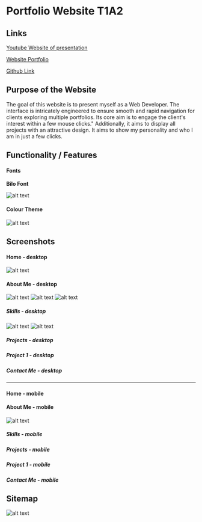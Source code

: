 # Portfolio Website T1A2
## Links
[Youtube Website of presentation](https://youtu.be/C9rq5mEg_CA) 

[Website Portfolio](https://lyndajung.netlify.app/)

[Github Link](https://github.com/lyndajungcoder/PortfolioWebsiteT1A2)

## Purpose of the Website

The goal of this website is to present myself as a Web Developer. The interface is intricately engineered to ensure smooth and rapid navigation for clients exploring multiple portfolios. Its core aim is to engage the client's interest within a few mouse clicks."
Additionally, it aims to display all projects with an attractive design. It aims to show my personality and who I am in just a few clicks.

## Functionality / Features

#### Fonts
**Bilo Font**

![alt text](/docs/WebfontBilo.jpg "Bilofont")

#### Colour Theme
![alt text](/docs/AdobeColor-color%20theme_logo-for-portfolio.jpg)

## Screenshots

#### Home - desktop
![alt text](/docs/portfoliomainpage.jpg "Home")

#### About Me - desktop
![alt text](/docs/aboutme.png "Aboutme")
![alt text](/docs/aboutme2desktop.jpg "Aboutme2")
![alt text](/docs/aboutmedesktop3.jpg "Aboutme3")

##### Skills - desktop
![alt text](/docs/skills.jpg "Skills")
![alt text](/docs/skills2.jpg "Skills2")

##### Projects - desktop

##### Project 1 - desktop

##### Contact Me - desktop

-------------

#### Home - mobile
#### About Me - mobile
![alt text](/docs/aboutme.png "aboutme")

##### Skills - mobile

##### Projects - mobile

##### Project 1 - mobile

##### Contact Me - mobile


## Sitemap
![alt text](/docs/sitemap.jpg "Sitemap")

##